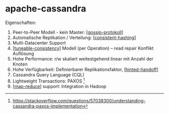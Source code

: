# apache-cassandra

Eigenschaften:

1. Peer-to-Peer Modell - kein Master: [[gossip-protokoll]]
1. Automatische Replikation / Verteilung: [[consistent-hashing]]
1. Multi-Datacenter Support
1. [[tuneable-consistency]] Modell (per Operation) – read repair Konflikt Auflösung
1. Hohe Performance: r/w skaliert weitestgehend linear mit Anzahl der Knoten
1. Hohe Verfügbarkeit: Definierbarer Replikationsfaktor, [[hinted-handoff]]
1. Cassandra Query Language (CQL)
1. Lightweight Transactions: PAXOS [^paxos]
1. [[map-reduce]] support: Integration in Hadoop

[^paxos]: https://stackoverflow.com/questions/57038300/understanding-cassandra-paxos-implementation

[//begin]: # "Autogenerated link references for markdown compatibility"
[gossip-protokoll]: gossip-protokoll.md "gossip-protokoll"
[consistent-hashing]: consistent-hashing.md "consistent-hashing"
[tuneable-consistency]: tuneable-consistency.md "tuneable-consistency"
[hinted-handoff]: hinted-handoff.md "hinted-handoff"
[map-reduce]: map-reduce.md "map & reduce"
[//end]: # "Autogenerated link references"